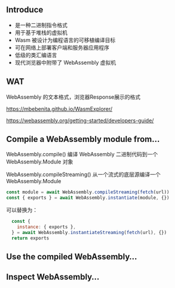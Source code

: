 ## Introduce

- 是一种二进制指令格式
- 用于基于堆栈的虚拟机
- Wasm 被设计为编程语言的可移植编译目标
- 可在网络上部署客户端和服务器应用程序
- 低级的类汇编语言
- 现代浏览器中附带了 WebAssembly 虚拟机

## WAT
WebAssembly 的文本格式，浏览器Response展示的格式

https://mbebenita.github.io/WasmExplorer/

https://webassembly.org/getting-started/developers-guide/
## Compile a WebAssembly module from…


WebAssembly.compile()
编译 WebAssembly 二进制代码到一个WebAssembly.Module 对象

WebAssembly.compileStreaming()
从一个流式的底层源编译一个WebAssembly.Module

```js
const module = await WebAssembly.compileStreaming(fetch(url))
const { exports } = await WebAssembly.instantiate(module, {})
```

可以替换为：

```js
  const {
    instance: { exports },
  } = await WebAssembly.instantiateStreaming(fetch(url), {})
  return exports
```

## Use the compiled WebAssembly…

## Inspect WebAssembly…